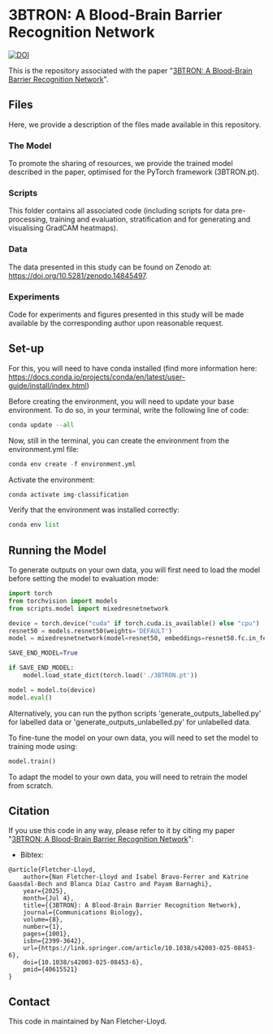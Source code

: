 # 3BTRON: A Blood-Brain Barrier Recognition Network

[![DOI](https://zenodo.org/badge/930454393.svg)](https://doi.org/10.5281/zenodo.15682541)

This is the repository associated with the paper "[3BTRON: A Blood-Brain Barrier Recognition Network](https://doi.org/10.1038/s42003-025-08453-6)". 

## Files

Here, we provide a description of the files made available in this repository.

### The Model

To promote the sharing of resources, we provide the trained model described in the paper, optimised for the PyTorch framework (3BTRON.pt).

### Scripts

This folder contains all associated code (including scripts for data pre-processing, training and evaluation, stratification and for generating and visualising GradCAM heatmaps).

### Data

The data presented in this study can be found on Zenodo at: https://doi.org/10.5281/zenodo.14845497.

### Experiments

Code for experiments and figures presented in this study will be made available by the corresponding author upon reasonable request. 

## Set-up

For this, you will need to have conda installed (find more information here: https://docs.conda.io/projects/conda/en/latest/user-guide/install/index.html)

Before creating the environment, you will need to update your base environment. To do so, in your terminal, write the following line of code:
```python
conda update --all
```

Now, still in the terminal, you can create the environment from the environment.yml file:
```python
conda env create -f environment.yml
```

Activate the environment: 
```python
conda activate img-classification
```

Verify that the environment was installed correctly:
```python
conda env list
```

## Running the Model

To generate outputs on your own data, you will first need to load the model before setting the model to evaluation mode:
```python
import torch
from torchvision import models
from scripts.model import mixedresnetnetwork

device = torch.device("cuda" if torch.cuda.is_available() else "cpu")
resnet50 = models.resnet50(weights='DEFAULT')
model = mixedresnetnetwork(model=resnet50, embeddings=resnet50.fc.in_features)

SAVE_END_MODEL=True

if SAVE_END_MODEL:
    model.load_state_dict(torch.load('./3BTRON.pt'))

model = model.to(device)
model.eval()
```
Alternatively, you can run the python scripts 'generate_outputs_labelled.py' for labelled data or 'generate_outputs_unlabelled.py' for unlabelled data.

To fine-tune the model on your own data, you will need to set the model to training mode using:
```python
model.train()
```
To adapt the model to your own data, you will need to retrain the model from scratch.

## Citation

If you use this code in any way, please refer to it by citing my paper "[3BTRON: A Blood-Brain Barrier Recognition Network](https://doi.org/10.1038/s42003-025-08453-6)": 

- Bibtex:
```
@article{Fletcher-Lloyd,
	author={Nan Fletcher-Lloyd and Isabel Bravo-Ferrer and Katrine Gaasdal-Bech and Blanca Díaz Castro and Payam Barnaghi},
	year={2025},
    month={Jul 4},
	title={{3BTRON}: A Blood-Brain Barrier Recognition Network},
	journal={Communications Biology},
	volume={8},
	number={1},
	pages={1001},
	isbn={2399-3642},
	url={https://link.springer.com/article/10.1038/s42003-025-08453-6},
	doi={10.1038/s42003-025-08453-6},
	pmid={40615521}
}
```
## Contact

This code in maintained by Nan Fletcher-Lloyd. 
